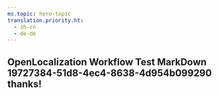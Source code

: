 ```yaml
---
ms.topic: hero-topic
translation.priority.ht: 
  - zh-cn
  - de-de
---
```

## OpenLocalization Workflow Test MarkDown 19727384-51d8-4ec4-8638-4d954b099290 thanks!

